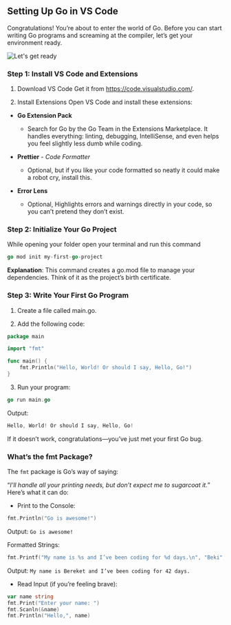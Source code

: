 ## Setting Up Go in VS Code

Congratulations! You’re about to enter the world of Go. Before you can start writing Go programs and screaming at the compiler, let’s get your environment ready.

![Let's get ready](https://media3.giphy.com/media/v1.Y2lkPTc5MGI3NjExYmNzbThjeWF4djFobTlhczJka25lbGtnNnZ1djdiYWZmbWJvYTJmYSZlcD12MV9pbnRlcm5hbF9naWZfYnlfaWQmY3Q9Zw/T0aLF2fRB2oR8SFUOV/giphy.gif)

### Step 1: Install VS Code and Extensions

1. Download VS Code
   Get it from https://code.visualstudio.com/.

2. Install Extensions
   Open VS Code and install these extensions:

- **Go Extension Pack**

  - Search for Go by the Go Team in the Extensions Marketplace.
    It handles everything: linting, debugging, IntelliSense, and even helps you feel slightly less dumb while coding.

- **Prettier** - _Code Formatter_
  - Optional, but if you like your code formatted so neatly it could make a robot cry, install this.
- **Error Lens**

  - Optional, Highlights errors and warnings directly in your code, so you can’t pretend they don’t exist.

### Step 2: Initialize Your Go Project

While opening your folder open your terminal and run this command

```go
go mod init my-first-go-project
```

**Explanation**: This command creates a go.mod file to manage your dependencies. Think of it as the project’s birth certificate.

### Step 3: Write Your First Go Program

1. Create a file called main.go.

2. Add the following code:

```go
package main

import "fmt"

func main() {
    fmt.Println("Hello, World! Or should I say, Hello, Go!")
}
```

3. Run your program:

```go
go run main.go
```

Output:

```go
Hello, World! Or should I say, Hello, Go!
```

If it doesn’t work, congratulations—you’ve just met your first Go bug.

### What’s the fmt Package?

The `fmt` package is Go’s way of saying:

“_I’ll handle all your printing needs, but don’t expect me to sugarcoat it._”
Here’s what it can do:

- Print to the Console:

```go
fmt.Println("Go is awesome!")
```

Output: `Go is awesome!`

Formatted Strings:

```go
fmt.Printf("My name is %s and I’ve been coding for %d days.\n", "Beki", 42)
```

Output: `My name is Bereket and I’ve been coding for 42 days.`

- Read Input (if you’re feeling brave):

```go
var name string
fmt.Print("Enter your name: ")
fmt.Scanln(&name)
fmt.Println("Hello,", name)
```
